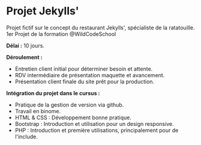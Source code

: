 # Projet Jekylls'

Projet fictif sur le concept du restaurant Jekylls', spécialiste de la ratatouille.  
1er Projet de la formation @WildCodeSchool

**Délai :** 10 jours.

**Déroulement :**
- Entretien client initial pour déterminer besoin et attente.
- RDV intermédiaire de présentation maquette et avancement.
- Présentation client finale du site prêt pour la production.


**Intégration du projet dans le cursus :**
- Pratique de la gestion de version via github.
- Travail en binome.
- HTML & CSS : Développement bonne pratique.
- Bootstrap : Introduction et utilisation pour un design responsive.
- PHP : Introduction et première utilisations, principalement pour de l'include.
